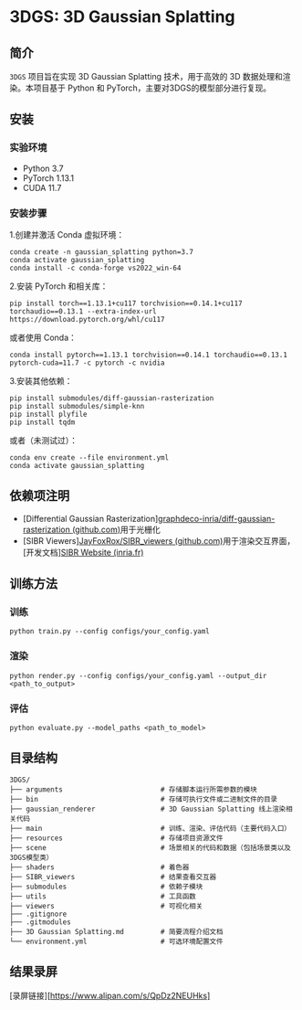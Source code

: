 # 3DGS: 3D Gaussian Splatting

## 简介

`3DGS` 项目旨在实现 3D Gaussian Splatting 技术，用于高效的 3D 数据处理和渲染。本项目基于 Python 和 PyTorch，主要对3DGS的模型部分进行复现。

## 安装

### 实验环境

- Python 3.7
- PyTorch 1.13.1
- CUDA 11.7

### 安装步骤

1.创建并激活 Conda 虚拟环境：

```
conda create -n gaussian_splatting python=3.7
conda activate gaussian_splatting
conda install -c conda-forge vs2022_win-64
```

2.安装 PyTorch 和相关库：

```
pip install torch==1.13.1+cu117 torchvision==0.14.1+cu117 torchaudio==0.13.1 --extra-index-url https://download.pytorch.org/whl/cu117
```

或者使用 Conda：

```
conda install pytorch==1.13.1 torchvision==0.14.1 torchaudio==0.13.1 pytorch-cuda=11.7 -c pytorch -c nvidia
```

3.安装其他依赖：

```
pip install submodules/diff-gaussian-rasterization
pip install submodules/simple-knn
pip install plyfile
pip install tqdm
```
或者（未测试过）：

```
conda env create --file environment.yml
conda activate gaussian_splatting
```

## 依赖项注明

- [Differential Gaussian Rasterization][graphdeco-inria/diff-gaussian-rasterization (github.com)](https://github.com/graphdeco-inria/diff-gaussian-rasterization)用于光栅化
- [SIBR Viewers][JayFoxRox/SIBR_viewers (github.com)](https://github.com/JayFoxRox/SIBR_viewers)用于渲染交互界面，[开发文档][SIBR Website (inria.fr)](https://sibr.gitlabpages.inria.fr/?page=index.html&version=0.9.6)

## 训练方法
### 训练
```
python train.py --config configs/your_config.yaml
```
### 渲染
```
python render.py --config configs/your_config.yaml --output_dir <path_to_output>
```
### 评估
```
python evaluate.py --model_paths <path_to_model>
```

## 目录结构
```
3DGS/
├── arguments                        # 存储脚本运行所需参数的模块
├── bin                              # 存储可执行文件或二进制文件的目录
├── gaussian_renderer                # 3D Gaussian Splatting 线上渲染相关代码
├── main                             # 训练、渲染、评估代码（主要代码入口）
├── resources                        # 存储项目资源文件
├── scene                            # 场景相关的代码和数据（包括场景类以及3DGS模型类）
├── shaders                          # 着色器
├── SIBR_viewers                     # 结果查看交互器
├── submodules                       # 依赖子模块
├── utils                            # 工具函数
├── viewers                          # 可视化相关
├── .gitignore
├── .gitmodules
├── 3D Gaussian Splatting.md         # 简要流程介绍文档
└── environment.yml                  # 可选环境配置文件
```
## 结果录屏
[录屏链接][https://www.alipan.com/s/QpDz2NEUHks]
